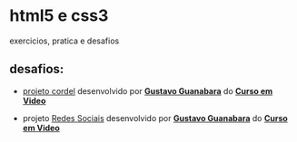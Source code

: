 # html5 e css3
 exercicios, pratica e desafios

## desafios:
 - <a href="https://wesley3king.github.io/html5-e-css3/cordel/">projeto cordel</a> desenvolvido por <a href="https://github.com/gustavoguanabara"><strong>Gustavo Guanabara</strong></a> do <a href="https://www.youtube.com/c/CursoemV%C3%ADdeo"><strong>Curso em Video</strong></a>

 - projeto <a href="https://wesley3king.github.io/html5-e-css3/cap_23/">Redes Sociais</a> desenvolvido por <a href="https://github.com/gustavoguanabara"><strong>Gustavo Guanabara</strong></a> do <a href="https://www.youtube.com/c/CursoemV%C3%ADdeo"><strong>Curso em Video</strong></a>
